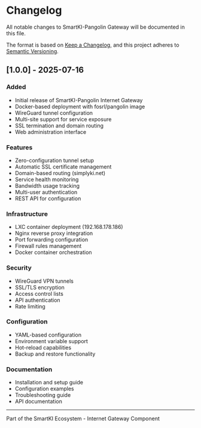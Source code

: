 # Changelog

All notable changes to SmartKI-Pangolin Gateway will be documented in this file.

The format is based on [Keep a Changelog](https://keepachangelog.com/en/1.0.0/),
and this project adheres to [Semantic Versioning](https://semver.org/spec/v2.0.0.html).

## [1.0.0] - 2025-07-16

### Added
- Initial release of SmartKI-Pangolin Internet Gateway
- Docker-based deployment with fosrl/pangolin image
- WireGuard tunnel configuration
- Multi-site support for service exposure
- SSL termination and domain routing
- Web administration interface

### Features
- Zero-configuration tunnel setup
- Automatic SSL certificate management
- Domain-based routing (simplyki.net)
- Service health monitoring
- Bandwidth usage tracking
- Multi-user authentication
- REST API for configuration

### Infrastructure
- LXC container deployment (192.168.178.186)
- Nginx reverse proxy integration
- Port forwarding configuration
- Firewall rules management
- Docker container orchestration

### Security
- WireGuard VPN tunnels
- SSL/TLS encryption
- Access control lists
- API authentication
- Rate limiting

### Configuration
- YAML-based configuration
- Environment variable support
- Hot-reload capabilities
- Backup and restore functionality

### Documentation
- Installation and setup guide
- Configuration examples
- Troubleshooting guide
- API documentation

---

Part of the SmartKI Ecosystem - Internet Gateway Component